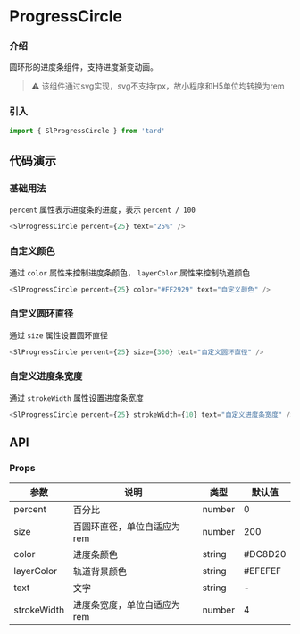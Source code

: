 # ProgressCircle
### 介绍
圆环形的进度条组件，支持进度渐变动画。
> ⚠️ 该组件通过svg实现，svg不支持rpx，故小程序和H5单位均转换为rem
### 引入
```js
import { SlProgressCircle } from 'tard'
```
## 代码演示
### 基础用法
`percent` 属性表示进度条的进度，表示 `percent / 100`
```js
<SlProgressCircle percent={25} text="25%" />
```
### 自定义颜色
通过 `color` 属性来控制进度条颜色， `layerColor` 属性来控制轨道颜色
```js
<SlProgressCircle percent={25} color="#FF2929" text="自定义颜色" />
```
### 自定义圆环直径
通过 `size` 属性设置圆环直径
```js
<SlProgressCircle percent={25} size={300} text="自定义圆环直径" />
```

### 自定义进度条宽度
通过 `strokeWidth` 属性设置进度条宽度
```js
<SlProgressCircle percent={25} strokeWidth={10} text="自定义进度条宽度" />
```
## API
### Props
|  参数   | 说明  | 类型 | 默认值 |
|  ----  | ----  | ---- | ---- |
| percent | 百分比 | number | 0 |
| size | 百圆环直径，单位自适应为rem | number | 200 |
| color | 进度条颜色 | string | #DC8D20 |
| layerColor | 轨道背景颜色 | string | #EFEFEF |
| text | 文字 | string | - |
| strokeWidth | 进度条宽度，单位自适应为rem | number | 4 |